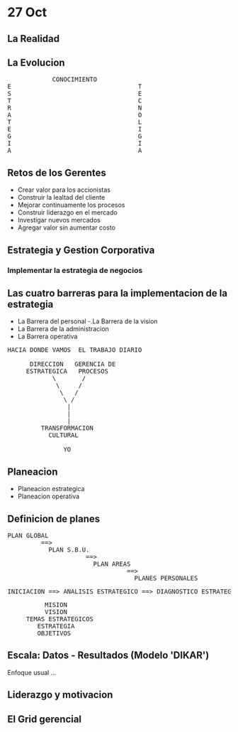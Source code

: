 # 27 Oct

## La Realidad

## La Evolucion

<pre>
            CONOCIMIENTO
E                                  T
S                                  E
T                                  C
R                                  N
A                                  O
T                                  L
E                                  I
G                                  G
I                                  I
A                                  A
</pre>

## Retos de los Gerentes
- Crear valor para los accionistas
- Construir la lealtad del cliente
- Mejorar continuamente los procesos
- Construir liderazgo en el mercado
- Investigar nuevos mercados
- Agregar valor sin aumentar costo

## Estrategia y Gestion Corporativa

### Implementar la estrategia de negocios

## Las cuatro barreras para la implementacion de la estrategia
- La Barrera del personal
-.La Barrera de la vision
- La Barrera de la administracion
- La Barrera operativa

<pre>
HACIA DONDE VAMOS  EL TRABAJO DIARIO

      DIRECCION   GERENCIA DE
     ESTRATEGICA   PROCESOS
            \       /
             \     /
              \   /
               \ /
                |
                |
                |
         TRANSFORMACION     
           CULTURAL

               YO
</pre>

## Planeacion

- Planeacion estrategica
- Planeacion operativa

## Definicion de planes

<pre>
PLAN GLOBAL
         ==>
           PLAN S.B.U.
                     ==>
                       PLAN AREAS
                                ==>
                                  PLANES PERSONALES
</pre>

<pre>
INICIACION ==> ANALISIS ESTRATEGICO ==> DIAGNOSTICO ESTRATEGICO
</pre>

<pre>
          MISION
          VISION
     TEMAS ESTRATEGICOS
        ESTRATEGIA
        OBJETIVOS
</pre>

## Escala: Datos - Resultados (Modelo 'DIKAR')
Enfoque usual
...

## Liderazgo y motivacion

## El Grid gerencial


